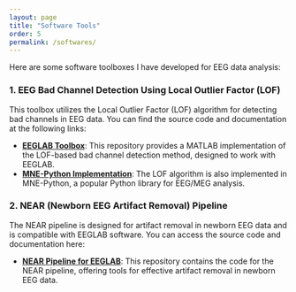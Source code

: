 ```yaml
---
layout: page
title: "Software Tools"
order: 5
permalink: /softwares/
---
```


Here are some software toolboxes I have developed for EEG data analysis:

### 1. EEG Bad Channel Detection Using Local Outlier Factor (LOF)

This toolbox utilizes the Local Outlier Factor (LOF) algorithm for detecting bad channels in EEG data. You can find the source code and documentation at the following links:

- **[EEGLAB Toolbox](https://github.com/vpKumaravel/detectbadchannelLOF)**: This repository provides a MATLAB implementation of the LOF-based bad channel detection method, designed to work with EEGLAB.
- **[MNE-Python Implementation](https://github.com/mne-tools/mne-python/blob/maint/1.7/mne/preprocessing/_lof.py)**: The LOF algorithm is also implemented in MNE-Python, a popular Python library for EEG/MEG analysis.

### 2. NEAR (Newborn EEG Artifact Removal) Pipeline

The NEAR pipeline is designed for artifact removal in newborn EEG data and is compatible with EEGLAB software. You can access the source code and documentation here:

- **[NEAR Pipeline for EEGLAB](https://github.com/vpKumaravel/NEAR)**: This repository contains the code for the NEAR pipeline, offering tools for effective artifact removal in newborn EEG data.
